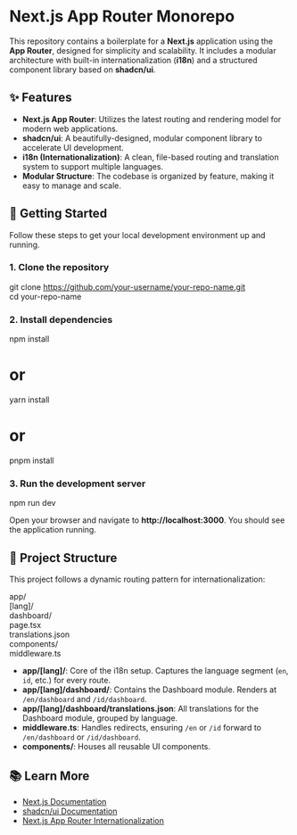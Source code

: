 # Next.js App Router Monorepo

This repository contains a boilerplate for a **Next.js** application using the **App Router**, designed for simplicity and scalability. It includes a modular architecture with built-in internationalization (**i18n**) and a structured component library based on **shadcn/ui**.

## ✨ Features

- **Next.js App Router**: Utilizes the latest routing and rendering model for modern web applications.  
- **shadcn/ui**: A beautifully-designed, modular component library to accelerate UI development.  
- **i18n (Internationalization)**: A clean, file-based routing and translation system to support multiple languages.  
- **Modular Structure**: The codebase is organized by feature, making it easy to manage and scale.  

## 🚀 Getting Started

Follow these steps to get your local development environment up and running.

### 1. Clone the repository
git clone https://github.com/your-username/your-repo-name.git  
cd your-repo-name  

### 2. Install dependencies
npm install  
# or  
yarn install  
# or  
pnpm install  

### 3. Run the development server
npm run dev  

Open your browser and navigate to **http://localhost:3000**. You should see the application running.

## 📂 Project Structure

This project follows a dynamic routing pattern for internationalization:

app/  
  [lang]/  
    dashboard/  
      page.tsx  
      translations.json  
components/  
middleware.ts  

- **app/[lang]/**: Core of the i18n setup. Captures the language segment (`en`, `id`, etc.) for every route.  
- **app/[lang]/dashboard/**: Contains the Dashboard module. Renders at `/en/dashboard` and `/id/dashboard`.  
- **app/[lang]/dashboard/translations.json**: All translations for the Dashboard module, grouped by language.  
- **middleware.ts**: Handles redirects, ensuring `/en` or `/id` forward to `/en/dashboard` or `/id/dashboard`.  
- **components/**: Houses all reusable UI components.  

## 📚 Learn More

- [Next.js Documentation](https://nextjs.org/docs)  
- [shadcn/ui Documentation](https://ui.shadcn.com)  
- [Next.js App Router Internationalization](https://nextjs.org/docs/app/building-your-application/routing/internationalization)  
